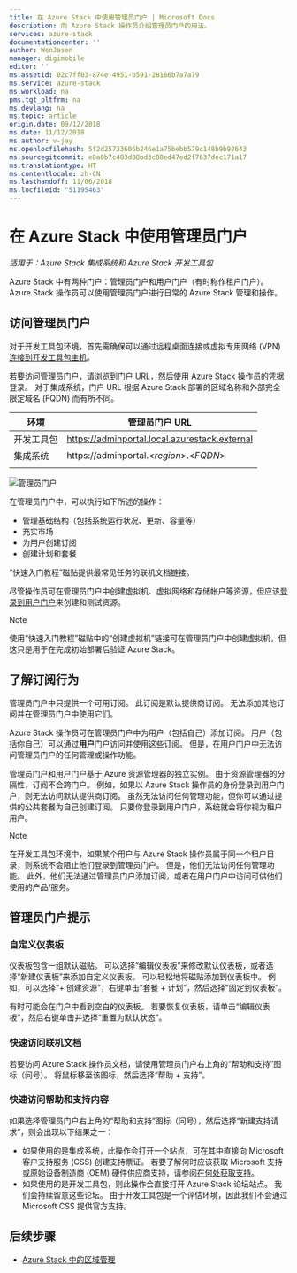 ```yaml
---
title: 在 Azure Stack 中使用管理员门户 | Microsoft Docs
description: 向 Azure Stack 操作员介绍管理员门户的用法。
services: azure-stack
documentationcenter: ''
author: WenJason
manager: digimobile
editor: ''
ms.assetid: 02c7ff03-874e-4951-b591-28166b7a7a79
ms.service: azure-stack
ms.workload: na
pms.tgt_pltfrm: na
ms.devlang: na
ms.topic: article
origin.date: 09/12/2018
ms.date: 11/12/2018
ms.author: v-jay
ms.openlocfilehash: 5f2d25733606b246e1a75bebb579c148b9b98643
ms.sourcegitcommit: e8a0b7c483d88bd3c88ed47ed2f7637dec171a17
ms.translationtype: HT
ms.contentlocale: zh-CN
ms.lasthandoff: 11/06/2018
ms.locfileid: "51195463"
---
```

# <a name="using-the-administrator-portal-in-azure-stack"></a>在 Azure Stack 中使用管理员门户

*适用于：Azure Stack 集成系统和 Azure Stack 开发工具包*

Azure Stack 中有两种门户：管理员门户和用户门户（有时称作租户门户）。 Azure Stack 操作员可以使用管理员门户进行日常的 Azure Stack 管理和操作。

## <a name="access-the-administrator-portal"></a>访问管理员门户

对于开发工具包环境，首先需确保可以通过远程桌面连接或虚拟专用网络 (VPN) [连接到开发工具包主机](azure-stack-connect-azure-stack.md)。

若要访问管理员门户，请浏览到门户 URL，然后使用 Azure Stack 操作员的凭据登录。 对于集成系统，门户 URL 根据 Azure Stack 部署的区域名称和外部完全限定域名 (FQDN) 而有所不同。

| 环境 | 管理员门户 URL |   
| -- | -- | 
| 开发工具包| https://adminportal.local.azurestack.external  |
| 集成系统 | https://adminportal.&lt;*region*&gt;.&lt;*FQDN*&gt; | 
| | |

 ![管理员门户](media/azure-stack-manage-portals/admin-portal.png)

在管理员门户中，可以执行如下所述的操作：

* 管理基础结构（包括系统运行状况、更新、容量等）
* 充实市场
* 为用户创建订阅
* 创建计划和套餐

“快速入门教程”磁贴提供最常见任务的联机文档链接。

尽管操作员可在管理员门户中创建虚拟机、虚拟网络和存储帐户等资源，但应该[登录到用户门户](user/azure-stack-use-portal.md)来创建和测试资源。

>[!NOTE]
>使用“快速入门教程”磁贴中的“创建虚拟机”链接可在管理员门户中创建虚拟机，但这只是用于在完成初始部署后验证 Azure Stack。

## <a name="understand-subscription-behavior"></a>了解订阅行为

管理员门户中只提供一个可用订阅。 此订阅是默认提供商订阅。 无法添加其他订阅并在管理员门户中使用它们。

Azure Stack 操作员可在管理员门户中为用户（包括自己）添加订阅。 用户（包括你自己）可以通过**用户**门户访问并使用这些订阅。 但是，在用户门户中无法访问管理员门户的任何管理或操作功能。

管理员门户和用户门户基于 Azure 资源管理器的独立实例。 由于资源管理器的分隔性，订阅不会跨门户。 例如，如果以 Azure Stack 操作员的身份登录到用户门户，则无法访问默认提供商订阅。 虽然无法访问任何管理功能，但你可以通过提供的公共套餐为自己创建订阅。 只要你登录到用户门户，系统就会将你视为租户用户。

  >[!NOTE]
  >在开发工具包环境中，如果某个用户与 Azure Stack 操作员属于同一个租户目录，则系统不会阻止他们登录到管理员门户。 但是，他们无法访问任何管理功能。 此外，他们无法通过管理员门户添加订阅，或者在用户门户中访问可供他们使用的产品/服务。

## <a name="administrator-portal-tips"></a>管理员门户提示

### <a name="customize-the-dashboard"></a>自定义仪表板

仪表板包含一组默认磁贴。 可以选择“编辑仪表板”来修改默认仪表板，或者选择“新建仪表板”来添加自定义仪表板。 可以轻松地将磁贴添加到仪表板中。 例如，可以选择“+ 创建资源”，右键单击“套餐 + 计划”，然后选择“固定到仪表板”。

有时可能会在门户中看到空白的仪表板。 若要恢复仪表板，请单击“编辑仪表板”，然后右键单击并选择“重置为默认状态”。

### <a name="quick-access-to-online-documentation"></a>快速访问联机文档

若要访问 Azure Stack 操作员文档，请使用管理员门户右上角的“帮助和支持”图标（问号）。 将鼠标移至该图标，然后选择“帮助 + 支持”。

### <a name="quick-access-to-help-and-support"></a>快速访问帮助和支持内容

如果选择管理员门户右上角的“帮助和支持”图标（问号），然后选择“新建支持请求”，则会出现以下结果之一：

- 如果使用的是集成系统，此操作会打开一个站点，可在其中直接向 Microsoft 客户支持服务 (CSS) 创建支持票证。 若要了解何时应该获取 Microsoft 支持或原始设备制造商 (OEM) 硬件供应商支持，请参阅[在何处获取支持](azure-stack-manage-basics.md#where-to-get-support)。
- 如果使用的是开发工具包，则此操作会直接打开 Azure Stack 论坛站点。 我们会持续留意这些论坛。 由于开发工具包是一个评估环境，因此我们不会通过 Microsoft CSS 提供官方支持。

## <a name="next-steps"></a>后续步骤

- [Azure Stack 中的区域管理](azure-stack-region-management.md)
<!-- Update_Description: wording update -->